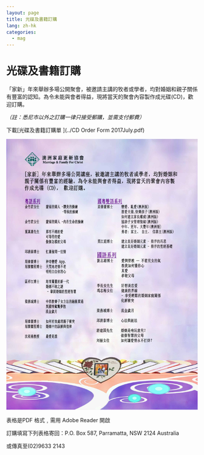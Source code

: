 ```yaml
---
layout: page
title: 光碟及書籍訂購
lang: zh-hk
categories:
  - mag
---
```

光碟及書籍訂購
==============
「家新」年來舉辦多場公開聚會，被邀請主講的牧者或學者，均對婚姻和親子關係有豐富的認知。為令未能與會者得益，現將當天的聚會內容製作成光碟(CD)，歡迎訂購。

_（註：悉尼市以外之訂購一律只接受郵購，並需支付郵費）_

下載[光碟及書籍訂購單 <span class="glyphicon glyphicon-save"></span>](../CD Order Form 2017July.pdf)

<img class="img-responsive" src="../CD Poster 2016 - LR.jpg">

表格是PDF 格式﹐需用 Adobe Reader 開啟

訂購填寫下列表格寄回：P.O. Box 587, Parramatta, NSW 2124 Australia

或傳真至(02)9633 2143

